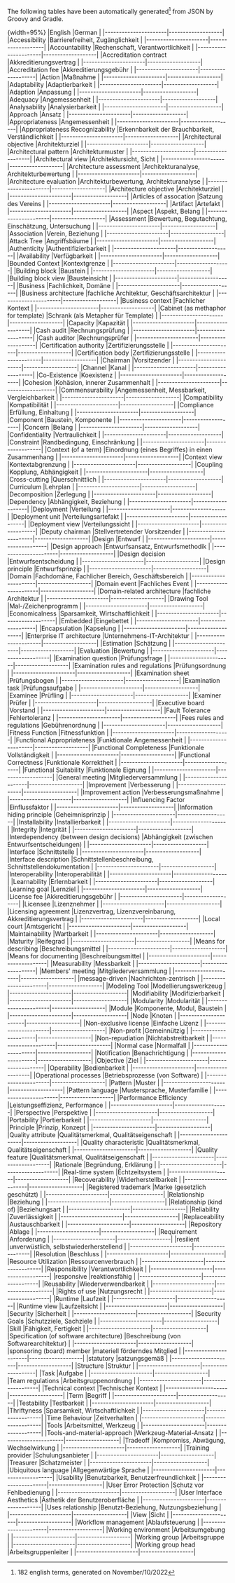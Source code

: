 
The following tables have been automatically generated[^TransTableGenerationDate]
from JSON by Groovy and Gradle.

[^TransTableGenerationDate]:182 english terms, generated on November/10/2022



{width=95%}
|English     |German  |
|----------------------|-------------------|
|Accessibility |Barrierefreiheit, Zugänglichkeit |
|----------------------|-------------------|
|Accountability |Rechenschaft, Verantwortlichkeit |
|----------------------|-------------------|
|Accreditation contract |Akkreditierungsvertrag |
|----------------------|-------------------|
|Accreditation fee |Akkreditierungsgebühr |
|----------------------|-------------------|
|Action |Maßnahme |
|----------------------|-------------------|
|Adaptability |Adaptierbarkeit |
|----------------------|-------------------|
|Adaption |Anpassung |
|----------------------|-------------------|
|Adequacy |Angemessenheit |
|----------------------|-------------------|
|Analysability |Analysierbarkeit |
|----------------------|-------------------|
|Approach |Ansatz |
|----------------------|-------------------|
|Appropriateness |Angemessenheit |
|----------------------|-------------------|
|Appropriateness Recognizability |Erkennbarkeit der Brauchbarkeit, Verständlichkeit |
|----------------------|-------------------|
|Architectural objective |Architekturziel |
|----------------------|-------------------|
|Architectural pattern |Architekturmuster |
|----------------------|-------------------|
|Architectural view |Architektursicht, Sicht |
|----------------------|-------------------|
|Architecture assessment |Architekturanalyse, Architekturbewertung |
|----------------------|-------------------|
|Architecture evaluation |Architekturbewertung, Architekturanalyse |
|----------------------|-------------------|
|Architecture objective |Architekturziel |
|----------------------|-------------------|
|Articles of assocation |Satzung des Vereins |
|----------------------|-------------------|
|Artifact |Artefakt |
|----------------------|-------------------|
|Aspect |Aspekt, Belang |
|----------------------|-------------------|
|Assessment |Bewertung, Begutachtung, Einschätzung, Untersuchung |
|----------------------|-------------------|
|Association |Verein, Beziehung |
|----------------------|-------------------|
|Attack Tree |Angriffsbäume |
|----------------------|-------------------|
|Authenticity |Authentifizierbarkeit |
|----------------------|-------------------|
|Availability |Verfügbarkeit |
|----------------------|-------------------|
|Bounded Context |Kontextgrenze |
|----------------------|-------------------|
|Building block |Baustein |
|----------------------|-------------------|
|Building block view |Bausteinsicht |
|----------------------|-------------------|
|Business |Fachlichkeit, Domäne |
|----------------------|-------------------|
|Business architecture |fachliche Architektur, Geschäftsarchitektur |
|----------------------|-------------------|
|Business context |Fachlicher Kontext |
|----------------------|-------------------|
|Cabinet (as methaphor for template) |Schrank (als Metapher für Template) |
|----------------------|-------------------|
|Capacity |Kapazität |
|----------------------|-------------------|
|Cash audit |Rechnungsprüfung |
|----------------------|-------------------|
|Cash auditor |Rechnungsprüfer |
|----------------------|-------------------|
|Certification authority |Zertifizierungsstelle |
|----------------------|-------------------|
|Certification body |Zertifizierungsstelle |
|----------------------|-------------------|
|Chairman |Vorsitzender |
|----------------------|-------------------|
|Channel |Kanal |
|----------------------|-------------------|
|Co-Existence |Koexistenz |
|----------------------|-------------------|
|Cohesion |Kohäsion, innerer Zusammenhalt |
|----------------------|-------------------|
|Commensurability |Angemessenheit, Messbarkeit, Vergleichbarkeit |
|----------------------|-------------------|
|Compatibility |Kompatibilität |
|----------------------|-------------------|
|Compliance |Erfüllung, Einhaltung |
|----------------------|-------------------|
|Component |Baustein, Komponente |
|----------------------|-------------------|
|Concern |Belang |
|----------------------|-------------------|
|Confidentiality |Vertraulichkeit |
|----------------------|-------------------|
|Constraint |Randbedingung, Einschränkung |
|----------------------|-------------------|
|Context (of a term) |Einordnung (eines Begriffes) in einen Zusammenhang |
|----------------------|-------------------|
|Context view |Kontextabgrenzung |
|----------------------|-------------------|
|Coupling |Kopplung, Abhängigkeit |
|----------------------|-------------------|
|Cross-cutting |Querschnittlich |
|----------------------|-------------------|
|Curriculum |Lehrplan |
|----------------------|-------------------|
|Decomposition |Zerlegung |
|----------------------|-------------------|
|Dependency |Abhängigkeit, Beziehung |
|----------------------|-------------------|
|Deployment |Verteilung |
|----------------------|-------------------|
|Deployment unit |Verteilungsartefakt |
|----------------------|-------------------|
|Deployment view |Verteilungssicht |
|----------------------|-------------------|
|Deputy chairman |Stellvertretender Vorsitzender |
|----------------------|-------------------|
|Design |Entwurf |
|----------------------|-------------------|
|Design approach |Entwurfsansatz, Entwurfsmethodik |
|----------------------|-------------------|
|Design decision |Entwurfsentscheidung |
|----------------------|-------------------|
|Design principle |Entwurfsprinzip |
|----------------------|-------------------|
|Domain |Fachdomäne, Fachlicher Bereich, Geschäftsbereich |
|----------------------|-------------------|
|Domain event |Fachliches Event |
|----------------------|-------------------|
|Domain-related architecture |fachliche Architektur |
|----------------------|-------------------|
|Drawing Tool |Mal-/Zeichenprogramm |
|----------------------|-------------------|
|Economicalness |Sparsamkeit, Wirtschaftlichkeit |
|----------------------|-------------------|
|Embedded |Eingebettet |
|----------------------|-------------------|
|Encapsulation |Kapselung |
|----------------------|-------------------|
|Enterprise IT architecture |Unternehmens-IT-Architektur |
|----------------------|-------------------|
|Estimation |Schätzung |
|----------------------|-------------------|
|Evaluation |Bewertung |
|----------------------|-------------------|
|Examination question |Prüfungsfrage |
|----------------------|-------------------|
|Examination rules and regulations |Prüfungsordnung |
|----------------------|-------------------|
|Examination sheet |Prüfungsbogen |
|----------------------|-------------------|
|Examination task |Prüfungsaufgabe |
|----------------------|-------------------|
|Examinee |Prüfling |
|----------------------|-------------------|
|Examiner |Prüfer |
|----------------------|-------------------|
|Executive board |Vorstand |
|----------------------|-------------------|
|Fault Tolerance |Fehlertoleranz |
|----------------------|-------------------|
|Fees rules and regulations |Gebührenordnung |
|----------------------|-------------------|
|Fitness Function |Fitnessfunktion |
|----------------------|-------------------|
|Functional Appropriateness |Funktionale Angemessenheit |
|----------------------|-------------------|
|Functional Completeness |Funktionale Vollständigkeit |
|----------------------|-------------------|
|Functional Correctness |Funktionale Korrektheit |
|----------------------|-------------------|
|Functional Suitability |Funktionale Eignung |
|----------------------|-------------------|
|General meeting |Mitgliederversammlung |
|----------------------|-------------------|
|Improvement |Verbesserung |
|----------------------|-------------------|
|Improvement action |Verbesserungsmaßnahme |
|----------------------|-------------------|
|Influencing Factor |Einflussfaktor |
|----------------------|-------------------|
|Information hiding principle |Geheimnisprinzip |
|----------------------|-------------------|
|Installability |Installierbarkeit |
|----------------------|-------------------|
|Integrity |Integrität |
|----------------------|-------------------|
|Interdependency (between design decisions) |Abhängigkeit (zwischen Entwurfsentscheidungen) |
|----------------------|-------------------|
|Interface |Schnittstelle |
|----------------------|-------------------|
|Interface description |Schnittstellenbeschreibung, Schnittstellendokumentation |
|----------------------|-------------------|
|Interoperability |Interoperabilität |
|----------------------|-------------------|
|Learnability |Erlernbarkeit |
|----------------------|-------------------|
|Learning goal |Lernziel |
|----------------------|-------------------|
|License fee |Akkreditierungsgebühr |
|----------------------|-------------------|
|Licensee |Lizenznehmer |
|----------------------|-------------------|
|Licensing agreement |Lizenzvertrag, Lizenzvereinbarung, Akkreditierungsvertrag |
|----------------------|-------------------|
|Local court |Amtsgericht |
|----------------------|-------------------|
|Maintainability |Wartbarkeit |
|----------------------|-------------------|
|Maturity |Reifegrad |
|----------------------|-------------------|
|Means for describing |Beschreibungsmittel |
|----------------------|-------------------|
|Means for documenting |Beschreibungsmittel |
|----------------------|-------------------|
|Measurability |Messbarkeit |
|----------------------|-------------------|
|Members' meeting |Mitgliederversammlung |
|----------------------|-------------------|
|message-driven |Nachrichten-zentrisch |
|----------------------|-------------------|
|Modeling Tool |Modellierungswerkzeug |
|----------------------|-------------------|
|Modifiability |Modifizierbarkeit |
|----------------------|-------------------|
|Modularity |Modularität |
|----------------------|-------------------|
|Module |Komponente, Modul, Baustein |
|----------------------|-------------------|
|Node |Knoten |
|----------------------|-------------------|
|Non-exclusive license |Einfache Lizenz |
|----------------------|-------------------|
|Non-profit |Gemeinnützig |
|----------------------|-------------------|
|Non-repudiation |Nichtabstreitbarkeit |
|----------------------|-------------------|
|Normal case |Normalfall |
|----------------------|-------------------|
|Notification |Benachrichtigung |
|----------------------|-------------------|
|Objective |Ziel |
|----------------------|-------------------|
|Operability |Bedienbarkeit |
|----------------------|-------------------|
|Operational processes |Betriebsprozesse (von Software) |
|----------------------|-------------------|
|Pattern |Muster |
|----------------------|-------------------|
|Pattern language |Mustersprache, Musterfamilie |
|----------------------|-------------------|
|Performance Efficiency |Leistungseffizienz, Performance |
|----------------------|-------------------|
|Perspective |Perspektive |
|----------------------|-------------------|
|Portability |Portierbarkeit |
|----------------------|-------------------|
|Principle |Prinzip, Konzept |
|----------------------|-------------------|
|Quality attribute |Qualitätsmerkmal, Qualitätseigenschaft |
|----------------------|-------------------|
|Quality characteristic |Qualitätsmerkmal, Qualitätseigenschaft |
|----------------------|-------------------|
|Quality feature |Qualitätsmerkmal, Qualitätseigenschaft |
|----------------------|-------------------|
|Rationale |Begründung, Erklärung |
|----------------------|-------------------|
|Real-time system |Echtzeitsystem |
|----------------------|-------------------|
|Recoverability |Widerherstellbarkeit |
|----------------------|-------------------|
|Registered trademark |Marke (gesetzlich geschützt) |
|----------------------|-------------------|
|Relationship |Beziehung |
|----------------------|-------------------|
|Relationship (kind of) |Beziehungsart |
|----------------------|-------------------|
|Reliability |Zuverlässigkeit |
|----------------------|-------------------|
|Replaceability |Austauschbarkeit |
|----------------------|-------------------|
|Repository |Ablage |
|----------------------|-------------------|
|Requirement |Anforderung |
|----------------------|-------------------|
|resilient |unverwüstlich, selbstwiederherstellend |
|----------------------|-------------------|
|Resolution |Beschluss |
|----------------------|-------------------|
|Resource Utilization |Ressourcenverbrauch |
|----------------------|-------------------|
|Responsibility |Verantwortlichkeit |
|----------------------|-------------------|
|responsive |reaktionsfähig |
|----------------------|-------------------|
|Reusability |Wiederverwendbarkeit |
|----------------------|-------------------|
|Rights of use |Nutzungsrecht |
|----------------------|-------------------|
|Runtime |Laufzeit |
|----------------------|-------------------|
|Runtime view |Laufzeitsicht |
|----------------------|-------------------|
|Security |Sicherheit |
|----------------------|-------------------|
|Security Goals |Schutzziele, Sachziele |
|----------------------|-------------------|
|Skill |Fähigkeit, Fertigkeit |
|----------------------|-------------------|
|Specification (of software architecture) |Beschreibung (von Softwarearchitektur) |
|----------------------|-------------------|
|sponsoring (board) member |materiell förderndes Mitglied |
|----------------------|-------------------|
|statutory |satzungsgemäß |
|----------------------|-------------------|
|Structure |Struktur |
|----------------------|-------------------|
|Task |Aufgabe |
|----------------------|-------------------|
|Team regulations |Arbeitsgruppenordnung |
|----------------------|-------------------|
|Technical context |Technischer Kontext |
|----------------------|-------------------|
|Term |Begriff |
|----------------------|-------------------|
|Testability |Testbarkeit |
|----------------------|-------------------|
|Thriftyness |Sparsamkeit, Wirtschaftlichkeit |
|----------------------|-------------------|
|Time Behaviour |Zeitverhalten |
|----------------------|-------------------|
|Tools |Arbeitsmittel, Werkzeug |
|----------------------|-------------------|
|Tools-and-material-approach |Werkzeug-Material-Ansatz |
|----------------------|-------------------|
|Tradeoff |Kompromiss, Abwägung, Wechselwirkung |
|----------------------|-------------------|
|Training provider |Schulungsanbieter |
|----------------------|-------------------|
|Treasurer |Schatzmeister |
|----------------------|-------------------|
|Ubiquitous language |Allgegenwärtige Sprache |
|----------------------|-------------------|
|Usability |Benutzbarkeit, Benutzerfreundlichkeit |
|----------------------|-------------------|
|User Error Protection |Schutz vor Fehlbedienung |
|----------------------|-------------------|
|User Interface Aesthetics |Ästhetik der Benutzeroberfläche |
|----------------------|-------------------|
|Uses relationship |Benutzt-Beziehung, Nutzungsbeziehung |
|----------------------|-------------------|
|View |Sicht |
|----------------------|-------------------|
|Workflow management |Ablaufsteuerung |
|----------------------|-------------------|
|Working environment |Arbeitsumgebung |
|----------------------|-------------------|
|Working group |Arbeitsgruppe |
|----------------------|-------------------|
|Working group head |Arbeitsgruppenleiter |
|----------------------|-------------------|
